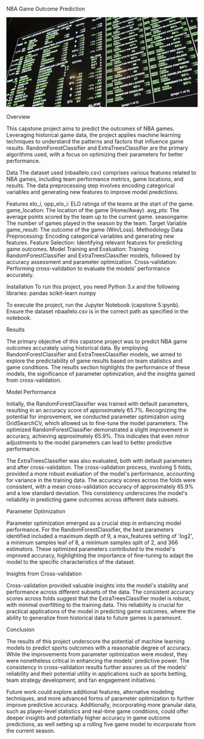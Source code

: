 NBA Game Outcome Prediction

![intro numbers](https://github.com/JaCoBaMbErT/Capstone_NBA_Predict/blob/main/Images/sports%20book%20numebrs.JPG)

Overview

This capstone project aims to predict the outcomes of NBA games. Leveraging historical game data, the project applies machine learning techniques to understand the patterns and factors that influence game results. RandomForestClassifier and ExtraTreesClassifier are the primary algorithms used, with a focus on optimizing their parameters for better performance.

Data
The dataset used (nbaallelo.csv) comprises various features related to NBA games, including team performance metrics, game locations, and results. The data preprocessing step involves encoding categorical variables and generating new features to improve model predictions.

Features
elo_i, opp_elo_i: ELO ratings of the teams at the start of the game.
game_location: The location of the game (Home/Away).
avg_pts: The average points scored by the team up to the current game.
seasongame: The number of games played in the season by the team.
Target Variable
game_result: The outcome of the game (Win/Loss).
Methodology
Data Preprocessing: Encoding categorical variables and generating new features.
Feature Selection: Identifying relevant features for predicting game outcomes.
Model Training and Evaluation: Training RandomForestClassifier and ExtraTreesClassifier models, followed by accuracy assessment and parameter optimization.
Cross-validation: Performing cross-validation to evaluate the models' performance accurately.


Installation
To run this project, you need Python 3.x and the following libraries:
pandas
scikit-learn
numpy


To execute the project, run the Jupyter Notebook (capstone 5.ipynb). Ensure the dataset nbaallelo.csv is in the correct path as specified in the notebook.

Results

The primary objective of this capstone project was to predict NBA game outcomes accurately using historical data. By employing RandomForestClassifier and ExtraTreesClassifier models, we aimed to explore the predictability of game results based on team statistics and game conditions. The results section highlights the performance of these models, the significance of parameter optimization, and the insights gained from cross-validation.

Model Performance

Initially, the RandomForestClassifier was trained with default parameters, resulting in an accuracy score of approximately 65.7%. Recognizing the potential for improvement, we conducted parameter optimization using GridSearchCV, which allowed us to fine-tune the model parameters. The optimized RandomForestClassifier demonstrated a slight improvement in accuracy, achieving approximately 65.9%. This indicates that even minor adjustments to the model parameters can lead to better predictive performance.

The ExtraTreesClassifier was also evaluated, both with default parameters and after cross-validation. The cross-validation process, involving 5 folds, provided a more robust evaluation of the model's performance, accounting for variance in the training data. The accuracy scores across the folds were consistent, with a mean cross-validation accuracy of approximately 65.9% and a low standard deviation. This consistency underscores the model's reliability in predicting game outcomes across different data subsets.

Parameter Optimization

Parameter optimization emerged as a crucial step in enhancing model performance. For the RandomForestClassifier, the best parameters identified included a maximum depth of 9, a max_features setting of 'log2', a minimum samples leaf of 8, a minimum samples split of 2, and 366 estimators. These optimized parameters contributed to the model's improved accuracy, highlighting the importance of fine-tuning to adapt the model to the specific characteristics of the dataset.

Insights from Cross-validation

Cross-validation provided valuable insights into the model's stability and performance across different subsets of the data. The consistent accuracy scores across folds suggest that the ExtraTreesClassifier model is robust, with minimal overfitting to the training data. This reliability is crucial for practical applications of the model in predicting game outcomes, where the ability to generalize from historical data to future games is paramount.


Conclusion

The results of this project underscore the potential of machine learning models to predict sports outcomes with a reasonable degree of accuracy. While the improvements from parameter optimization were modest, they were nonetheless critical in enhancing the models' predictive power. The consistency in cross-validation results further assures us of the models' reliability and their potential utility in applications such as sports betting, team strategy development, and fan engagement initiatives.

Future work could explore additional features, alternative modeling techniques, and more advanced forms of parameter optimization to further improve predictive accuracy. Additionally, incorporating more granular data, such as player-level statistics and real-time game conditions, could offer deeper insights and potentially higher accuracy in game outcome predictions, as well setting up a rolling five game model to incorporate from the current season.



